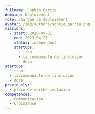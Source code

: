 ```yaml
---
fullname: Sophie Garcia
domaine: Déploiement
role: Chargée de déploiement
avatar: /img/authors/sophie.garcia.png
missions:
  - start: 2020-09-01
    end: 2023-04-23
    status: independent
    startups:
      - itou
      - la.communaute.de.linclusion
      - dora
startups:
  - itou
  - la.communaute.de.linclusion
  - dora
previously:
  - place-de-marche-inclusion
competences:
  - Communication
  - Croissance
---
```

